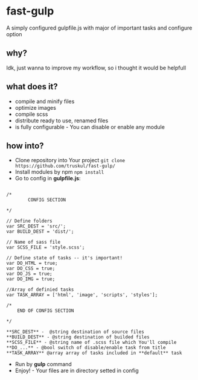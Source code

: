 # fast-gulp
A simply configured gulpfile.js with major of important tasks and configure option
## why?
Idk, just wanna to improve my workflow, so i thought it would be helpfull
## what does it?
- compile and minify files
- optimize images
- compile scss
- distribute ready to use, renamed files
- is fully configurable - You can disable or enable any module
## how into?
* Clone repository into Your project
``` git clone https://github.com/truskul/fast-gulp/ ```
* Install modules by npm
``` npm install ```
* Go to config in **gulpfile.js**:
```

/*
		CONFIG SECTION
		
*/

// Define folders
var SRC_DEST = 'src/';
var BUILD_DEST = 'dist/';

// Name of sass file
var SCSS_FILE = 'style.scss';

// Define state of tasks -- it's important!
var DO_HTML = true;
var DO_CSS = true;
var DO_JS = true;
var DO_IMG = true;

//Array of definied tasks
var TASK_ARRAY = ['html', 'image', 'scripts', 'styles'];

/*
	END OF CONFIG SECTION
		
*/
```

```
**SRC_DEST** -  @string destination of source files
**BUILD_DEST** - @string destination of builded files
**SCSS_FILE** - @string name of .scss file which You'll compile
**DO_...** - @bool switch of disable/enable task from title
**TASK_ARRAY** @array array of tasks included in **default** task
```

* Run by **gulp** command
* Enjoy! - Your files are in directory setted in config
